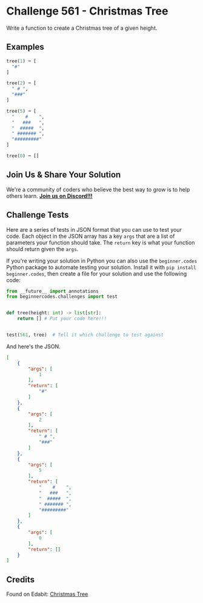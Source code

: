 # Challenge 561 - Christmas Tree

Write a function to create a Christmas tree of a given height.

## Examples
```python
tree(1) ➞ [
  "#"
]

tree(2) ➞ [
  " # ",
  "###"
]

tree(5) ➞ [
  "    #    ",
  "   ###   ",
  "  #####  ",
  " ####### ",
  "#########"
]

tree(0) ➞ []
```
## Join Us & Share Your Solution

We're a community of coders who believe the best way to grow is to help others learn. **[Join us on Discord!!!](https://discord.gg/sfHykntuGy)**

## Challenge Tests

Here are a series of tests in JSON format that you can use to test your code. Each object in the JSON array has a key `args` that are a list of parameters your function should take. The `return` key is what your function should return given the `args`. 

If you're writing your solution in Python you can also use the `beginner.codes` Python package to automate testing your solution. Install it with `pip install beginner.codes`, then create a file for your solution and use the following code:
```python
from __future__ import annotations
from beginnercodes.challenges import test


def tree(height: int) -> list[str]:
    return [] # Put your code here!!!


test(561, tree)  # Tell it which challenge to test against
```
And here's the JSON.
```json
[
    {
        "args": [
            1
        ],
        "return": [
            "#"
        ]
    },
    {
        "args": [
            2
        ],
        "return": [
            " # ",
            "###"
        ]
    },
    {
        "args": [
            5
        ],
        "return": [
            "    #    ",
            "   ###   ",
            "  #####  ",
            " ####### ",
            "#########"
        ]
    },
    {
        "args": [
            0
        ],
        "return": []
    }
]
```
## Credits

Found on Edabit: [Christmas Tree](https://edabit.com/challenge/vYYfFAAfjoc8crCqu)
